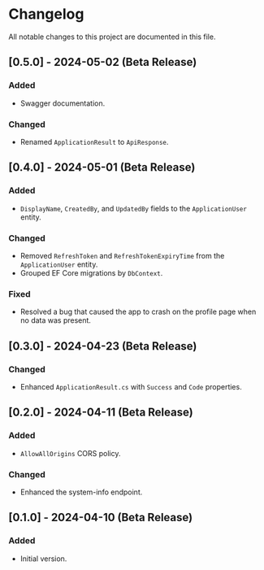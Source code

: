 # Changelog

All notable changes to this project are documented in this file.

## [0.5.0] - 2024-05-02 (Beta Release)

### Added
- Swagger documentation.

### Changed
- Renamed `ApplicationResult` to `ApiResponse`.

## [0.4.0] - 2024-05-01 (Beta Release)

### Added
- `DisplayName`, `CreatedBy`, and `UpdatedBy` fields to the `ApplicationUser` entity.

### Changed
- Removed `RefreshToken` and `RefreshTokenExpiryTime` from the `ApplicationUser` entity.
- Grouped EF Core migrations by `DbContext`.

### Fixed
- Resolved a bug that caused the app to crash on the profile page when no data was present.

## [0.3.0] - 2024-04-23 (Beta Release)

### Changed
- Enhanced `ApplicationResult.cs` with `Success` and `Code` properties.

## [0.2.0] - 2024-04-11 (Beta Release)

### Added
- `AllowAllOrigins` CORS policy.

### Changed
- Enhanced the system-info endpoint.

## [0.1.0] - 2024-04-10 (Beta Release)

### Added
- Initial version.
